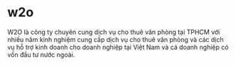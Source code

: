 # w2o
W2O là công ty chuyên cung dịch vụ cho thuê văn phòng tại TPHCM với nhiều năm kinh nghiệm cung cấp dịch vụ cho thuê văn phòng và các dịch vụ hỗ trợ kinh doanh cho doanh nghiệp tại Việt Nam và cá doanh nghiệp có vốn đầu tư nước ngoài.
